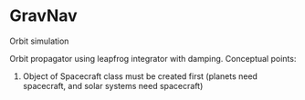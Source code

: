# GravNav
Orbit simulation

Orbit propagator using leapfrog integrator with damping. Conceptual points:

1. Object of Spacecraft class must be created first (planets need spacecraft, and solar systems need spacecraft)
